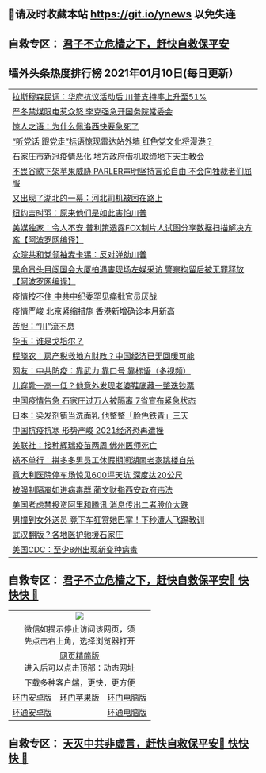 ## 📩请及时收藏本站 https://git.io/ynews 以免失连</a>
## 自救专区： [君子不立危樯之下，赶快自救保平安 ](https://github.com/pwgy/td/blob/master/README.md)

## 墙外头条热度排行榜 2021年01月10日(每日更新）

 <table>
<tr><td colspan="2" align="left"><a href="https://cpoyooxz.zggfd.cyou/?name=c1265089&key=pzykfwejorbvjhqc&from=gy2">拉斯穆森民调：华府抗议活动后 川普支持率上升至51%</a></td></tr>
<tr><td colspan="2" align="left"><a href="https://cpoyooxz.zggfd.cyou/?name=c1265063&key=pzykfwejorbvjhqc&from=gy2">严冬禁煤限电惹众怒 李克强急开国务院常委会</a></td></tr>
<tr><td colspan="2" align="left"><a href="https://cpoyooxz.zggfd.cyou/?name=c1265091&key=pzykfwejorbvjhqc&from=gy2">惊人之语：为什么佩洛西快要急死了</a></td></tr>
<tr><td colspan="2" align="left"><a href="https://cpoyooxz.zggfd.cyou/?name=c1265067&key=pzykfwejorbvjhqc&from=gy2">“听党话 跟党走”标语惊现雷达站外墙 红色党文化将漫港？</a></td></tr>
<tr><td colspan="2" align="left"><a href="https://cpoyooxz.zggfd.cyou/?name=c1265068&key=pzykfwejorbvjhqc&from=gy2">石家庄市新冠疫情恶化 地方政府借机取缔地下天主教会</a></td></tr>
<tr><td colspan="2" align="left"><a href="https://cpoyooxz.zggfd.cyou/?name=c1265090&key=pzykfwejorbvjhqc&from=gy2">不畏谷歌下架苹果威胁 PARLER声明坚持言论自由 不会向独裁者们屈服</a></td></tr>
<tr><td colspan="2" align="left"><a href="https://cpoyooxz.zggfd.cyou/?name=c1265088&key=pzykfwejorbvjhqc&from=gy2">又出现了湖北的一幕：河北司机被困在路上</a></td></tr>
<tr><td colspan="2" align="left"><a href="https://cpoyooxz.zggfd.cyou/?name=c1265092&key=pzykfwejorbvjhqc&from=gy2">纽约吉时羽：原来他们是如此害怕川普</a></td></tr>
<tr><td colspan="2" align="left"><a href="https://cpoyooxz.zggfd.cyou/?name=c1265071&key=pzykfwejorbvjhqc&from=gy2">美媒独家：令人不安 普利策透露FOX制片人试图分享数据扫描解决方案【阿波罗网编译】</a></td></tr>
<tr><td colspan="2" align="left"><a href="https://cpoyooxz.zggfd.cyou/?name=c1265082&key=pzykfwejorbvjhqc&from=gy2">众院共和党领袖麦卡锡：反对弹劾川普</a></td></tr>
<tr><td colspan="2" align="left"><a href="https://cpoyooxz.zggfd.cyou/?name=c1265062&key=pzykfwejorbvjhqc&from=gy2">黑命贵头目闯国会大厦拍遇害现场左媒采访 警察拘留后被无罪释放【阿波罗网编译】</a></td></tr>
<tr><td colspan="2" align="left"><a href="https://cpoyooxz.zggfd.cyou/?name=c1265096&key=pzykfwejorbvjhqc&from=gy2">疫情按不住 中共中纪委罕见痛批官员厌战</a></td></tr>
<tr><td colspan="2" align="left"><a href="https://cpoyooxz.zggfd.cyou/?name=c1265060&key=pzykfwejorbvjhqc&from=gy2">疫情严峻 北京紧缩措施 香港新增确诊本月新高</a></td></tr>
<tr><td colspan="2" align="left"><a href="https://cpoyooxz.zggfd.cyou/?name=c1265061&key=pzykfwejorbvjhqc&from=gy2">苦胆：“川”流不息</a></td></tr>
<tr><td colspan="2" align="left"><a href="https://cpoyooxz.zggfd.cyou/?name=c1265006&key=pzykfwejorbvjhqc&from=gy2">华玉：谁是戈培尔？</a></td></tr>
<tr><td colspan="2" align="left"><a href="https://cpoyooxz.zggfd.cyou/?name=c1265087&key=pzykfwejorbvjhqc&from=gy2">程晓农：房产税救地方财政？中国经济已无回暖可能</a></td></tr>
<tr><td colspan="2" align="left"><a href="https://cpoyooxz.zggfd.cyou/?name=c1265059&key=pzykfwejorbvjhqc&from=gy2">网友：中共防疫：靠武力  靠口号  靠标语（多视频）</a></td></tr>
<tr><td colspan="2" align="left"><a href="https://cpoyooxz.zggfd.cyou/?name=c1265078&key=pzykfwejorbvjhqc&from=gy2">儿穿靴一高一低？他意外发现老婆鞋底藏一整迭钞票</a></td></tr>
<tr><td colspan="2" align="left"><a href="https://cpoyooxz.zggfd.cyou/?name=c1265100&key=pzykfwejorbvjhqc&from=gy2">中国疫情告急 石家庄过万人被隔离 7省宣布紧急状态</a></td></tr>
<tr><td colspan="2" align="left"><a href="https://cpoyooxz.zggfd.cyou/?name=c1265079&key=pzykfwejorbvjhqc&from=gy2">日本：染发剂错当洗面乳 他整整「脸色铁青」三天</a></td></tr>
<tr><td colspan="2" align="left"><a href="https://cpoyooxz.zggfd.cyou/?name=c1265058&key=pzykfwejorbvjhqc&from=gy2">中国抗疫抗寒 形势严峻 2021经济恐再遭挫</a></td></tr>
<tr><td colspan="2" align="left"><a href="https://cpoyooxz.zggfd.cyou/?name=c1265095&key=pzykfwejorbvjhqc&from=gy2">美联社：接种辉瑞疫苗两周 佛州医师死亡</a></td></tr>
<tr><td colspan="2" align="left"><a href="https://cpoyooxz.zggfd.cyou/?name=c1265066&key=pzykfwejorbvjhqc&from=gy2">祸不单行：拼多多男员工休假期间湖南老家跳楼自杀</a></td></tr>
<tr><td colspan="2" align="left"><a href="https://cpoyooxz.zggfd.cyou/?name=c1265081&key=pzykfwejorbvjhqc&from=gy2">意大利医院停车场惊见600坪天坑 深度达20公尺</a></td></tr>
<tr><td colspan="2" align="left"><a href="https://cpoyooxz.zggfd.cyou/?name=c1265093&key=pzykfwejorbvjhqc&from=gy2">被强制隔离如进病毒群 蔺文财指西安政府违法</a></td></tr>
<tr><td colspan="2" align="left"><a href="https://cpoyooxz.zggfd.cyou/?name=c1265085&key=pzykfwejorbvjhqc&from=gy2">美国考虑禁投资阿里和腾讯 消息传出二者股价大跌</a></td></tr>
<tr><td colspan="2" align="left"><a href="https://cpoyooxz.zggfd.cyou/?name=c1265101&key=pzykfwejorbvjhqc&from=gy2">男撞到女外送员 竟下车狂赏她巴掌！下秒遭人飞踢教训</a></td></tr>
<tr><td colspan="2" align="left"><a href="https://cpoyooxz.zggfd.cyou/?name=c1265076&key=pzykfwejorbvjhqc&from=gy2">武汉翻版？各地医护驰援石家庄</a></td></tr>
<tr><td colspan="2" align="left"><a href="https://cpoyooxz.zggfd.cyou/?name=c1265070&key=pzykfwejorbvjhqc&from=gy2">美国CDC：至少8州出现新变种病毒</a></td></tr>

</table>

 ## 自救专区： [君子不立危樯之下，赶快自救保平安🍎 快快快 📩](https://github.com/pwgy/td/blob/master/README.md)
 
<table>
  <tr>
    <td colspan="3" align="center"><img src="https://cdn.jsdelivr.net/gh/opipe/up/oGate65.jpg"/></td>
  </tr>
  <tr>
    <td colspan="3" align="center">微信如提示停止访问该网页，须<br/>先点击右上角，选择浏览器打开</td>
  <tr>
  <tr>
    <td colspan="3" align="center"><a href="https://gitcdn.xyz/cdn/otiny/up/master/show005.htm">网页精简版</a><br/>进入后可以点击顶部：动态网址</td>
  </tr>
  <tr>
    <td colspan="3" align="center">下载多种客户端，更快，更方便</td>
  <tr>
  <tr>
    <td align="center"><a href="https://cdn.jsdelivr.net/gh/opipe/up/oGatea.apk">环门安卓版</a></td>
    <td align="center"><a href="https://x.co/odisk">环门苹果版</a></td>
    <td align="center"><a href="https://cdn.jsdelivr.net/gh/opipe/up/oGate.zip">环门电脑版</a></td>
  </tr>
  <tr>
    <td align="center"><a href="https://cdn.jsdelivr.net/gh/opipe/up/oPipe.apk">环通安卓版</a></td>
    <td align="center"></td>
    <td align="center"><a href="https://raw.githubusercontent.com/opipe/up/master/oPipe.zip">环通电脑版</a></td>
  </tr>
  
</table>


 ## 自救专区： [天灭中共非虚言，赶快自救保平安🍎 快快快 📩](https://github.com/pwgy/td/blob/master/README.md)
